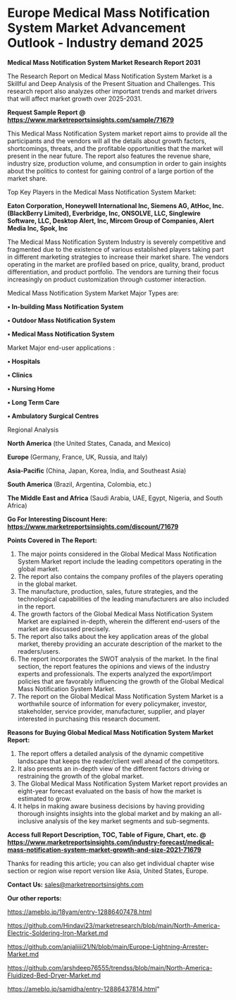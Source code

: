   # Europe Medical Mass Notification System Market Advancement Outlook - Industry demand 2025

<strong>Medical Mass Notification System Market Research Report 2031</strong>

The Research Report on Medical Mass Notification System Market is a Skillful and Deep Analysis of the Present Situation and Challenges. This research report also analyzes other important trends and market drivers that will affect market growth over 2025-2031.

<strong>Request Sample Report @ <a href=https://www.marketreportsinsights.com/sample/71679>https://www.marketreportsinsights.com/sample/71679</a></strong>

This Medical Mass Notification System market report aims to provide all the participants and the vendors will all the details about growth factors, shortcomings, threats, and the profitable opportunities that the market will present in the near future. The report also features the revenue share, industry size, production volume, and consumption in order to gain insights about the politics to contest for gaining control of a large portion of the market share.

Top Key Players in the Medical Mass Notification System Market:

<strong>Eaton Corporation, Honeywell International Inc, Siemens AG, AtHoc, Inc.(BlackBerry Limited), Everbridge, Inc, ONSOLVE, LLC, Singlewire Software, LLC, Desktop Alert, Inc, Mircom Group of Companies, Alert Media Inc, Spok, Inc</strong>

The Medical Mass Notification System Industry is severely competitive and fragmented due to the existence of various established players taking part in different marketing strategies to increase their market share. The vendors operating in the market are profiled based on price, quality, brand, product differentiation, and product portfolio. The vendors are turning their focus increasingly on product customization through customer interaction.

Medical Mass Notification System Market Major Types are:

<strong>• In-building Mass Notification System

• Outdoor Mass Notification System

• Medical Mass Notification System</strong>

Market Major end-user applications :

<strong>• Hospitals

• Clinics

• Nursing Home

• Long Term Care

• Ambulatory Surgical Centres</strong>

Regional Analysis

</u><strong><b>North America</b></strong> (the United States, Canada, and Mexico)

<strong><b>Europe </b></strong>(Germany, France, UK, Russia, and Italy)

<strong><b>Asia-Pacific</b></strong> (China, Japan, Korea, India, and Southeast Asia)

<strong><b>South America</b></strong> (Brazil, Argentina, Colombia, etc.)

<strong><b>The Middle East and Africa</b></strong> (Saudi Arabia, UAE, Egypt, Nigeria, and South Africa)

<strong>Go For Interesting Discount Here: <a href=https://www.marketreportsinsights.com/discount/71679>https://www.marketreportsinsights.com/discount/71679</a></strong>

<strong>Points Covered in The Report:</strong>
<ol>
  <li>The major points considered in the Global Medical Mass Notification System Market report include the leading competitors operating in the global market.</li>
  <li>The report also contains the company profiles of the players operating in the global market.</li>
  <li>The manufacture, production, sales, future strategies, and the technological capabilities of the leading manufacturers are also included in the report.</li>
  <li>The growth factors of the Global Medical Mass Notification System Market are explained in-depth, wherein the different end-users of the market are discussed precisely.</li>
  <li>The report also talks about the key application areas of the global market, thereby providing an accurate description of the market to the readers/users.</li>
  <li>The report incorporates the SWOT analysis of the market. In the final section, the report features the opinions and views of the industry experts and professionals. The experts analyzed the export/import policies that are favorably influencing the growth of the Global Medical Mass Notification System Market.</li>
  <li>The report on the Global Medical Mass Notification System Market is a worthwhile source of information for every policymaker, investor, stakeholder, service provider, manufacturer, supplier, and player interested in purchasing this research document.</li>
</ol>
<strong>Reasons for Buying Global Medical Mass Notification System Market Report:</strong>

<ol>
  <li>The report offers a detailed analysis of the dynamic competitive landscape that keeps the reader/client well ahead of the competitors.</li>
  <li>It also presents an in-depth view of the different factors driving or restraining the growth of the global market.</li>
  <li>The Global Medical Mass Notification System Market report provides an eight-year forecast evaluated on the basis of how the market is estimated to grow.</li>
  <li>It helps in making aware business decisions by having providing thorough insights insights into the global market and by making an all-inclusive analysis of the key market segments and sub-segments.</li>
</ol>
<strong>Access full Report Description, TOC, Table of Figure, Chart, etc. @ <a href=https://www.marketreportsinsights.com/industry-forecast/medical-mass-notification-system-market-growth-and-size-2021-71679>https://www.marketreportsinsights.com/industry-forecast/medical-mass-notification-system-market-growth-and-size-2021-71679</a></strong>


Thanks for reading this article; you can also get individual chapter wise section or region wise report version like Asia, United States, Europe.

<strong>Contact Us:</strong>
sales@marketreportsinsights.com

<strong>Our other reports:</strong>

<a href=https://ameblo.jp/18yam/entry-12886407478.html>https://ameblo.jp/18yam/entry-12886407478.html</a>

<a href=https://github.com/Hindavi23/marketresearch/blob/main/North-America-Electric-Soldering-Iron-Market.md>https://github.com/Hindavi23/marketresearch/blob/main/North-America-Electric-Soldering-Iron-Market.md</a>

<a href=https://github.com/anjaliiii21/N/blob/main/Europe-Lightning-Arrester-Market.md>https://github.com/anjaliiii21/N/blob/main/Europe-Lightning-Arrester-Market.md</a>

<a href=https://github.com/arshdeep76555/trendss/blob/main/North-America-Fluidized-Bed-Dryer-Market.md>https://github.com/arshdeep76555/trendss/blob/main/North-America-Fluidized-Bed-Dryer-Market.md</a>

<a href=https://ameblo.jp/samidha/entry-12886437814.html>https://ameblo.jp/samidha/entry-12886437814.html</a>"
